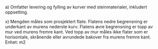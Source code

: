a) Omfatter levering og fylling av kurver med steinmaterialer, inkludert oppsetting.

x) Mengden måles som prosjektert flate. Flatens nedre begrensning er underkant av murens nederste kurv. Flatens øvre begrensning er topp av mur ved murens fremre kant. Ved topp av mur måles ikke flater som er horisontale, skrånende eller avrundede bakover fra murens fremre kant. Enhet: m2

